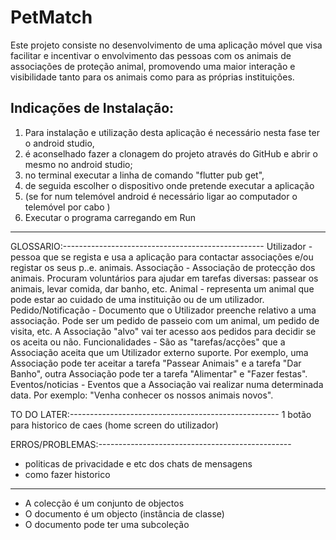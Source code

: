# PetMatch
Este projeto consiste no desenvolvimento de uma aplicação móvel que visa facilitar e incentivar o envolvimento das pessoas com os animais de associações de proteção animal,
promovendo uma maior interação e visibilidade tanto para os animais como para as próprias instituições.


## Indicações de Instalação:

1. Para instalação e utilização desta aplicação é necessário nesta fase ter o android studio,
2. é aconselhado fazer a clonagem do projeto através do GitHub e abrir o mesmo no android studio;
3. no terminal executar a linha de comando "flutter pub get", 
4. de seguida escolher o dispositivo onde pretende executar a aplicação 
5. (se for num telemóvel android é necessário ligar ao computador o telemóvel por cabo ) 
6. Executar o programa carregando em Run

-----------------------------------------------------------------------------------------------


GLOSSARIO:--------------------------------------------------
Utilizador - pessoa que se regista e usa a aplicação para contactar associações e/ou registar os seus p..e. animais.
Associação - Associação de protecção dos animais. Procuram voluntários para ajudar em tarefas diversas: passear os animais, levar comida, dar banho, etc.
Animal - representa um animal que pode estar ao cuidado de uma instituição ou de um utilizador.
Pedido/Notificação - Documento que o Utilizador preenche relativo a uma associação. Pode ser um pedido de passeio com um animal, um pedido de visita, etc. A Associação "alvo" vai ter acesso aos pedidos para decidir se os aceita ou não.
Funcionalidades - São as "tarefas/acções" que a Associação aceita que um Utilizador externo suporte. Por exemplo, uma Associação pode ter aceitar a tarefa "Passear Animais" e a tarefa "Dar Banho", outra Associação pode ter a tarefa "Alimentar" e "Fazer festas".
Eventos/noticias - Eventos que a Associação vai realizar numa determinada data. Por exemplo: "Venha conhecer os nossos animais novos".




TO DO LATER:----------------------------------------------------
1  botão para historico de caes (home screen do utilizador)


ERROS/PROBLEMAS:------------------------------------------------
- politicas de privacidade e etc dos chats de mensagens
- como fazer historico
----------------------------------------------
- A colecção é um conjunto de objectos
- O documento é um objecto (instância de classe)
- O documento pode ter uma subcoleção
